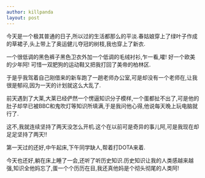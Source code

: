 ```yaml
---
author: killpanda
layout: post
---
```

今天是一个极其普通的日子,所以过的生活都那么的平淡.春姑娘穿上了绿叶子作成的草裙子,头上带上了奥运健儿夺冠的树枝,我也穿上了新衣.

一个很低调的黑色裤子黑色卫衣外加一个低调的毛绒衬衫,乍一看,嚯! 好一个欧美的少年阿! 可惜一双肥狗的运动鞋又把我打回了美帝的柏林区.

于是乎我驾着自己刚借来的新车跑了一趟老师办公室,可是却没有一个老师在,让我很是郁闷,因为一天的计划就这么大乱了.

前天遇到了大莱,大莱已经俨然一个愣逼知识分子模样,一个蛋都扯不出了,可是他的肚子却早已被BBC和鬼吹灯等知识所填满,于是我问他心得,他说每天晚上玩电脑就行了.

这不,我就连续坚持了两天没怎么开机.这个在以前可是奇异的事儿阿,可是我现在却足足坚持了两天!!

第一天过的还好,中午起床,下午同学缺人,帮着打DOTA来着.

今天也还好,躺在床上睡了一会,还听了听历史知识.历史知识让我的人类感越来越强,知识全他妈忘了,蛋一个个历历在目,我还真他妈是个彻头彻尾的人类阿!
